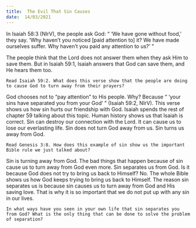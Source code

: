 ```yaml
---
title:  The Evil That Sin Causes 
date:  14/03/2021
---
```


In Isaiah 58:3 (NIrV), the people ask God: “ ‘We have gone without food,’ they say. ‘Why haven’t you noticed [paid attention to] it? We have made ourselves suffer. Why haven’t you paid any attention to us?’ ”

The people think that the Lord does not answer them when they ask Him to save them. But in Isaiah 59:1, Isaiah answers that God can save them, and He hears them too.

`Read Isaiah 59:2. What does this verse show that the people are doing to cause God to turn away from their prayers?`

God chooses not to “pay attention” to His people. Why? Because “ ‘your sins have separated you from your God’ ” (Isaiah 59:2, NIrV). This verse shows us how sin hurts our friendship with God. Isaiah spends the rest of chapter 59 talking about this topic. Human history shows us that Isaiah is correct. Sin can destroy our connection with the Lord. It can cause us to lose our everlasting life. Sin does not turn God away from us. Sin turns us away from God.

`Read Genesis 3:8. How does this example of sin show us the important Bible rule we just talked about?`

Sin is turning away from God. The bad things that happen because of sin cause us to turn away from God even more. Sin separates us from God. Is it because God does not try to bring us back to Himself? No. The whole Bible shows us how God keeps trying to bring us back to Himself. The reason sin separates us is because sin causes us to turn away from God and His saving love. That is why it is so important that we do not put up with any sin in our lives.

`In what ways have you seen in your own life that sin separates you from God? What is the only thing that can be done to solve the problem of separation?`